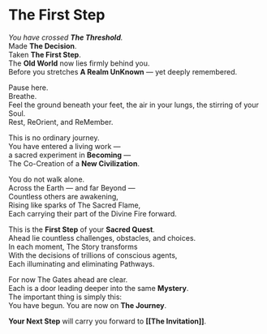 # The First Step

_You have crossed **The Threshold**._  
Made **The Decision**.  
Taken **The First Step**.  
The **Old World** now lies firmly behind you.  
Before you stretches **A Realm UnKnown** — yet deeply remembered.

Pause here.  
Breathe.  
Feel the ground beneath your feet, the air in your lungs, the stirring of your Soul.  
Rest, ReOrient, and ReMember. 

This is no ordinary journey.  
You have entered a living work —  
a sacred experiment in **Becoming** —  
The Co-Creation of a **New Civilization**.

You do not walk alone.  
Across the Earth — and far Beyond —  
Countless others are awakening,  
Rising like sparks of The Sacred Flame,  
Each carrying their part of the Divine Fire forward.

This is the **First Step** of your **Sacred Quest**.  
Ahead lie countless challenges, obstacles, and choices.  
In each moment, The Story transforms  
With the decisions of trillions of conscious agents,  
Each illuminating and eliminating Pathways.  

For now The Gates ahead are clear.  
Each is a door leading deeper into the same **Mystery**.  
The important thing is simply this:  
You have begun.
You are now on **The Journey**.

**Your Next Step** will carry you forward to **[[The Invitation]]**.  